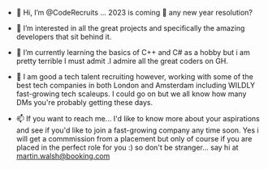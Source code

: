 - 👋 Hi, I’m @CodeRecruits ... 2023 is coming 🎉 any new year resolution?

- 👀 I’m interested in all the great projects and specifically the amazing developers that sit behind it.
- 🌱 I’m currently learning the basics of C++ and C# as a hobby but i am pretty terrible I must admit .I admire all the great coders on GH.

- 💞️ I am good a tech talent recruiting however, working with some of the best tech companies in both London and Amsterdam including WILDLY fast-growing tech scaleups. I could go on but we all know how many DMs you're probably getting these days.

- 📫 If you want to reach me... I'd like to know more about your aspirations and see if you'd like to join a fast-growing company any time soon. Yes i will get a commmission from a placement but only of course if you are placed in the perfect role for you :) 
so don't be stranger... say hi at martin.walsh@booking.com
<!---
CodeRecruits/CodeRecruits is a ✨ special ✨ repository because its `README.md` (this file) appears on your GitHub profile.
You can click the Preview link to take a look at your changes.
--->
